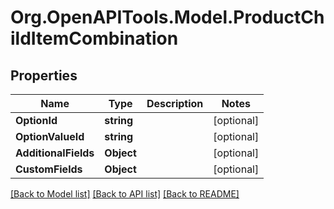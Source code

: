 # Org.OpenAPITools.Model.ProductChildItemCombination

## Properties

Name | Type | Description | Notes
------------ | ------------- | ------------- | -------------
**OptionId** | **string** |  | [optional] 
**OptionValueId** | **string** |  | [optional] 
**AdditionalFields** | **Object** |  | [optional] 
**CustomFields** | **Object** |  | [optional] 

[[Back to Model list]](../README.md#documentation-for-models) [[Back to API list]](../README.md#documentation-for-api-endpoints) [[Back to README]](../README.md)

